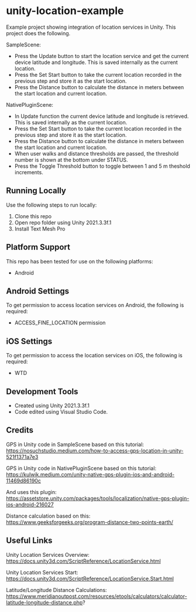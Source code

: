 # unity-location-example
Example project showing integration of location services in Unity. This project does the following.

SampleScene:
- Press the Update button to start the location service and get the current device latitude and longitude. This is saved internally as the current location.
- Press the Set Start button to take the current location recorded in the previous step and store it as the start location.
- Press the Distance button to calculate the distance in meters between the start location and current location.

NativePluginScene:
- In Update function the current device latitude and longitude is retrieved. This is saved internally as the current location.
- Press the Set Start button to take the current location recorded in the previous step and store it as the start location.
- Press the Distance button to calculate the distance in meters between the start location and current location.
- When user walks and distance thresholds are passed, the threshold number is shown at the bottom under STATUS.
- Press the Toggle Threshold button to toggle between 1 and 5 m theshold increments.

## Running Locally
Use the following steps to run locally:
1. Clone this repo
2. Open repo folder using Unity 2021.3.3f.1
3. Install Text Mesh Pro

## Platform Support
This repo has been tested for use on the following platforms:
- Android

## Android Settings
To get permission to access location services on Android, the following is required:
- ACCESS_FINE_LOCATION permission

## iOS Settings
To get permission to access the location services on iOS, the following is required:
- WTD

## Development Tools
- Created using Unity 2021.3.3f.1
- Code edited using Visual Studio Code.

## Credits
GPS in Unity code in SampleScene based on this tutorial:
https://nosuchstudio.medium.com/how-to-access-gps-location-in-unity-521f1371a7e3

GPS in Unity code in NativePluginScene based on this tutorial:
https://kulwik.medium.com/unity-native-gps-plugin-ios-and-android-11469d86190c

And uses this plugin:
https://assetstore.unity.com/packages/tools/localization/native-gps-plugin-ios-android-216027

Distance calculation based on this:
https://www.geeksforgeeks.org/program-distance-two-points-earth/



## Useful Links
Unity Location Services Overview:
https://docs.unity3d.com/ScriptReference/LocationService.html

Unity Location Services Start:
https://docs.unity3d.com/ScriptReference/LocationService.Start.html

Latitude/Longitude Distance Calculations:
https://www.meridianoutpost.com/resources/etools/calculators/calculator-latitude-longitude-distance.php?

